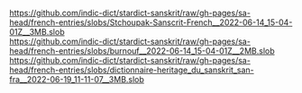 https://github.com/indic-dict/stardict-sanskrit/raw/gh-pages/sa-head/french-entries/slobs/Stchoupak-Sanscrit-French__2022-06-14_15-04-01Z__3MB.slob  
https://github.com/indic-dict/stardict-sanskrit/raw/gh-pages/sa-head/french-entries/slobs/burnouf__2022-06-14_15-04-01Z__2MB.slob  
https://github.com/indic-dict/stardict-sanskrit/raw/gh-pages/sa-head/french-entries/slobs/dictionnaire-heritage_du_sanskrit_san-fra__2022-06-19_11-11-07__3MB.slob  
